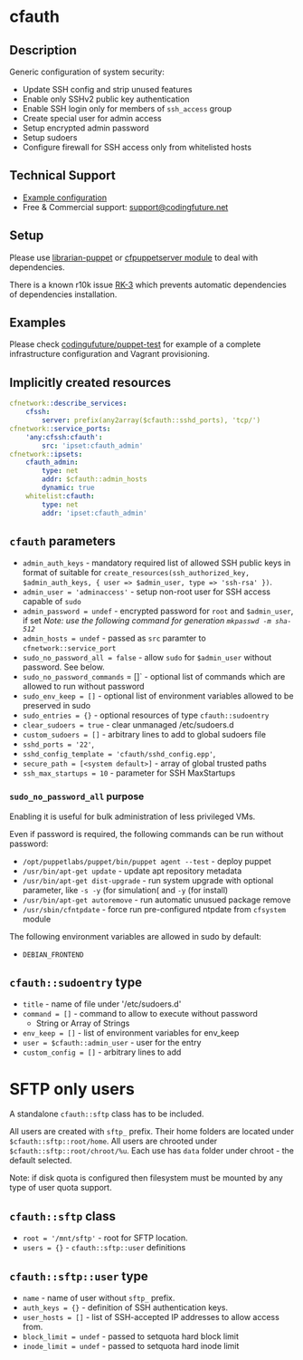 # cfauth

## Description

Generic configuration of system security:

* Update SSH config and strip unused features
* Enable only SSHv2 public key authentication
* Enable SSH login only for members of `ssh_access` group
* Create special user for admin access
* Setup encrypted admin password
* Setup sudoers
* Configure firewall for SSH access only from whitelisted hosts

## Technical Support

* [Example configuration](https://github.com/codingfuture/puppet-test)
* Free & Commercial support: [support@codingfuture.net](mailto:support@codingfuture.net)

## Setup

Please use [librarian-puppet](https://rubygems.org/gems/librarian-puppet/) or
[cfpuppetserver module](https://forge.puppetlabs.com/codingfuture/cfpuppetserver) to deal with dependencies.

There is a known r10k issue [RK-3](https://tickets.puppetlabs.com/browse/RK-3) which prevents
automatic dependencies of dependencies installation.

## Examples

Please check [codingufuture/puppet-test](https://github.com/codingfuture/puppet-test) for
example of a complete infrastructure configuration and Vagrant provisioning.

## Implicitly created resources

```yaml
cfnetwork::describe_services:
    cfssh:
        server: prefix(any2array($cfauth::sshd_ports), 'tcp/')
cfnetwork::service_ports:
    'any:cfssh:cfauth':
        src: 'ipset:cfauth_admin'
cfnetwork::ipsets:
    cfauth_admin:
        type: net
        addr: $cfauth::admin_hosts
        dynamic: true
    whitelist:cfauth:
        type: net
        addr: 'ipset:cfauth_admin'
```

## `cfauth` parameters

* `admin_auth_keys` - mandatory required list of allowed SSH public keys in format
    of suitable for `create_resources(ssh_authorized_key, $admin_auth_keys, { user => $admin_user, type => 'ssh-rsa' })`.
* `admin_user = 'adminaccess'` - setup non-root user for SSH access capable of `sudo`
* `admin_password = undef` - encrypted password for `root` and `$admin_user`, if set
    *Note: use the following command for generation `mkpasswd -m sha-512`*
* `admin_hosts = undef` - passed as `src` paramter to `cfnetwork::service_port`
* `sudo_no_password_all = false` - allow `sudo` for `$admin_user` without password. See below.
* `sudo_no_password_commands` = []` - optional list of commands which are allowed to run without password
* `sudo_env_keep = []` - optional list of environment variables allowed to be preserved in sudo
* `sudo_entries = {}` - optional resources of type `cfauth::sudoentry`
* `clear_sudoers = true` - clear unmanaged /etc/sudoers.d
* `custom_sudoers = []` - arbitrary lines to add to global sudoers file
* `sshd_ports = '22'`,
* `sshd_config_template = 'cfauth/sshd_config.epp'`,
* `secure_path = [<system default>]` - array of global trusted paths
* `ssh_max_startups = 10` - parameter for SSH MaxStartups

### `sudo_no_password_all` purpose

Enabling it is useful for bulk administration of less privileged VMs.

Even if password is required, the following commands can be run without password:

* `/opt/puppetlabs/puppet/bin/puppet agent --test` - deploy puppet
* `/usr/bin/apt-get update` - update apt repository metadata
* `/usr/bin/apt-get dist-upgrade` - run system upgrade with optional parameter, like
    `-s -y` (for simulation( and `-y` (for install)
* `/usr/bin/apt-get autoremove` - run automatic unusued package remove
* `/usr/sbin/cfntpdate` - force run pre-configured ntpdate from `cfsystem` module

The following environment variables are allowed in sudo by default:
* `DEBIAN_FRONTEND`

## `cfauth::sudoentry` type

* `title` - name of file under '/etc/sudoers.d'
* `command = []` - command to allow to execute without password
    * String or Array of Strings
* `env_keep = []` - list of environment variables for env_keep
* `user = $cfauth::admin_user` - user for the entry
* `custom_config = []` - arbitrary lines to add

# SFTP only users

A standalone `cfauth::sftp` class has to be included.

All users are created with `sftp_` prefix. Their home folders are
located under `$cfauth::sftp::root/home`. All users are chrooted
under `$cfauth::sftp::root/chroot/%u`. Each use has `data` folder
under chroot - the default selected.

Note: if disk quota is configured then filesystem must be mounted
by any type of user quota support.

## `cfauth::sftp` class

* `root = '/mnt/sftp'` - root for SFTP location.
* `users = {}` - `cfauth::sftp::user` definitions

## `cfauth::sftp::user` type

* `name` - name of user without `sftp_` prefix.
* `auth_keys = {}` - definition of SSH authentication keys.
* `user_hosts = []` - list of SSH-accepted IP addresses to allow
    access from.
* `block_limit = undef` - passed to setquota hard block limit
* `inode_limit = undef` - passed to setquota hard inode limit


